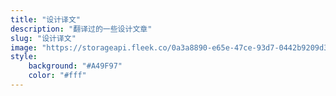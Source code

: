 ```yaml
---
title: "设计译文"
description: "翻译过的一些设计文章"
slug: "设计译文"
image: "https://storageapi.fleek.co/0a3a8890-e65e-47ce-93d7-0442b9209d38-bucket/blog/categories/translate.jpg"
style:
    background: "#A49F97"
    color: "#fff"
---
```

